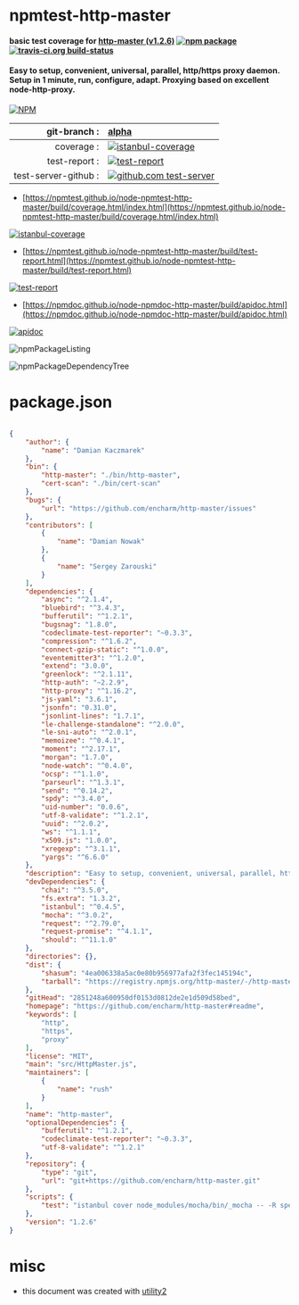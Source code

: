 # npmtest-http-master

#### basic test coverage for  [http-master (v1.2.6)](https://github.com/encharm/http-master#readme)  [![npm package](https://img.shields.io/npm/v/npmtest-http-master.svg?style=flat-square)](https://www.npmjs.org/package/npmtest-http-master) [![travis-ci.org build-status](https://api.travis-ci.org/npmtest/node-npmtest-http-master.svg)](https://travis-ci.org/npmtest/node-npmtest-http-master)

#### Easy to setup, convenient, universal, parallel, http/https proxy daemon. Setup in 1 minute, run, configure, adapt. Proxying based on excellent node-http-proxy.

[![NPM](https://nodei.co/npm/http-master.png?downloads=true&downloadRank=true&stars=true)](https://www.npmjs.com/package/http-master)

| git-branch : | [alpha](https://github.com/npmtest/node-npmtest-http-master/tree/alpha)|
|--:|:--|
| coverage : | [![istanbul-coverage](https://npmtest.github.io/node-npmtest-http-master/build/coverage.badge.svg)](https://npmtest.github.io/node-npmtest-http-master/build/coverage.html/index.html)|
| test-report : | [![test-report](https://npmtest.github.io/node-npmtest-http-master/build/test-report.badge.svg)](https://npmtest.github.io/node-npmtest-http-master/build/test-report.html)|
| test-server-github : | [![github.com test-server](https://npmtest.github.io/node-npmtest-http-master/GitHub-Mark-32px.png)](https://npmtest.github.io/node-npmtest-http-master/build/app/index.html) | | build-artifacts : | [![build-artifacts](https://npmtest.github.io/node-npmtest-http-master/glyphicons_144_folder_open.png)](https://github.com/npmtest/node-npmtest-http-master/tree/gh-pages/build)|

- [https://npmtest.github.io/node-npmtest-http-master/build/coverage.html/index.html](https://npmtest.github.io/node-npmtest-http-master/build/coverage.html/index.html)

[![istanbul-coverage](https://npmtest.github.io/node-npmtest-http-master/build/screenCapture.buildCi.browser.%252Ftmp%252Fbuild%252Fcoverage.lib.html.png)](https://npmtest.github.io/node-npmtest-http-master/build/coverage.html/index.html)

- [https://npmtest.github.io/node-npmtest-http-master/build/test-report.html](https://npmtest.github.io/node-npmtest-http-master/build/test-report.html)

[![test-report](https://npmtest.github.io/node-npmtest-http-master/build/screenCapture.buildCi.browser.%252Ftmp%252Fbuild%252Ftest-report.html.png)](https://npmtest.github.io/node-npmtest-http-master/build/test-report.html)

- [https://npmdoc.github.io/node-npmdoc-http-master/build/apidoc.html](https://npmdoc.github.io/node-npmdoc-http-master/build/apidoc.html)

[![apidoc](https://npmdoc.github.io/node-npmdoc-http-master/build/screenCapture.buildCi.browser.%252Ftmp%252Fbuild%252Fapidoc.html.png)](https://npmdoc.github.io/node-npmdoc-http-master/build/apidoc.html)

![npmPackageListing](https://npmtest.github.io/node-npmtest-http-master/build/screenCapture.npmPackageListing.svg)

![npmPackageDependencyTree](https://npmtest.github.io/node-npmtest-http-master/build/screenCapture.npmPackageDependencyTree.svg)



# package.json

```json

{
    "author": {
        "name": "Damian Kaczmarek"
    },
    "bin": {
        "http-master": "./bin/http-master",
        "cert-scan": "./bin/cert-scan"
    },
    "bugs": {
        "url": "https://github.com/encharm/http-master/issues"
    },
    "contributors": [
        {
            "name": "Damian Nowak"
        },
        {
            "name": "Sergey Zarouski"
        }
    ],
    "dependencies": {
        "async": "^2.1.4",
        "bluebird": "^3.4.3",
        "bufferutil": "^1.2.1",
        "bugsnag": "1.8.0",
        "codeclimate-test-reporter": "~0.3.3",
        "compression": "^1.6.2",
        "connect-gzip-static": "^1.0.0",
        "eventemitter3": "^1.2.0",
        "extend": "3.0.0",
        "greenlock": "^2.1.11",
        "http-auth": "~2.2.9",
        "http-proxy": "^1.16.2",
        "js-yaml": "3.6.1",
        "jsonfn": "0.31.0",
        "jsonlint-lines": "1.7.1",
        "le-challenge-standalone": "^2.0.0",
        "le-sni-auto": "^2.0.1",
        "memoizee": "^0.4.1",
        "moment": "^2.17.1",
        "morgan": "1.7.0",
        "node-watch": "^0.4.0",
        "ocsp": "^1.1.0",
        "parseurl": "^1.3.1",
        "send": "^0.14.2",
        "spdy": "^3.4.0",
        "uid-number": "0.0.6",
        "utf-8-validate": "^1.2.1",
        "uuid": "^2.0.2",
        "ws": "^1.1.1",
        "x509.js": "1.0.0",
        "xregexp": "^3.1.1",
        "yargs": "^6.6.0"
    },
    "description": "Easy to setup, convenient, universal, parallel, http/https proxy daemon. Setup in 1 minute, run, configure, adapt. Proxying based on excellent node-http-proxy.",
    "devDependencies": {
        "chai": "^3.5.0",
        "fs.extra": "1.3.2",
        "istanbul": "^0.4.5",
        "mocha": "^3.0.2",
        "request": "^2.79.0",
        "request-promise": "^4.1.1",
        "should": "^11.1.0"
    },
    "directories": {},
    "dist": {
        "shasum": "4ea006338a5ac0e80b956977afa2f3fec145194c",
        "tarball": "https://registry.npmjs.org/http-master/-/http-master-1.2.6.tgz"
    },
    "gitHead": "2851248a600950df0153d0812de2e1d509d58bed",
    "homepage": "https://github.com/encharm/http-master#readme",
    "keywords": [
        "http",
        "https",
        "proxy"
    ],
    "license": "MIT",
    "main": "src/HttpMaster.js",
    "maintainers": [
        {
            "name": "rush"
        }
    ],
    "name": "http-master",
    "optionalDependencies": {
        "bufferutil": "^1.2.1",
        "codeclimate-test-reporter": "~0.3.3",
        "utf-8-validate": "^1.2.1"
    },
    "repository": {
        "type": "git",
        "url": "git+https://github.com/encharm/http-master.git"
    },
    "scripts": {
        "test": "istanbul cover node_modules/mocha/bin/_mocha -- -R spec tests/"
    },
    "version": "1.2.6"
}
```



# misc
- this document was created with [utility2](https://github.com/kaizhu256/node-utility2)
